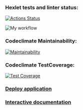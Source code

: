 ### Hexlet tests and linter status:
[![Actions Status](https://github.com/a88217/java-project-99/actions/workflows/hexlet-check.yml/badge.svg)](https://github.com/a88217/java-project-99/actions)

![My workflow](https://github.com/a88217/java-project-99/actions/workflows/myWorkflow.yml/badge.svg)

### Codeclimate Maintainability:
[![Maintainability](https://api.codeclimate.com/v1/badges/804ee666f011e17c4fb0/maintainability)](https://codeclimate.com/github/a88217/java-project-99/maintainability)

### Codeclimate TestCoverage:
[![Test Coverage](https://api.codeclimate.com/v1/badges/804ee666f011e17c4fb0/test_coverage)](https://codeclimate.com/github/a88217/java-project-99/test_coverage)

### [Deploy application](https://java-project-99-xvqp.onrender.com)
### [Interactive documentation](https://java-project-99-xvqp.onrender.com/swagger-ui.html)